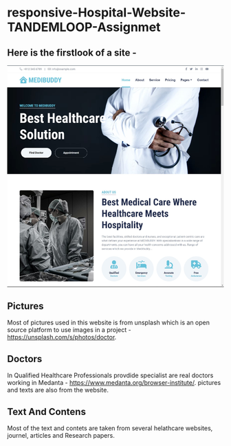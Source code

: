 # responsive-Hospital-Website-TANDEMLOOP-Assignmet

## Here is the firstlook of a site -
![Alt text](https://raw.githubusercontent.com/anuragsingh6886/responsive-Hospital-Website-TANDEMLOOP/main/doctor.jpg)

## Pictures
Most of pictures used in this website is from unsplash which is an open source platform to use images in a project - https://unsplash.com/s/photos/doctor.

## Doctors
In Qualified Healthcare Professionals provdide specialist are real doctors working in Medanta - https://www.medanta.org/browser-institute/.
pictures and texts are also from the website.

## Text And Contens
Most of the text and contets are taken from several helathcare websites, journel, articles and Research papers.
